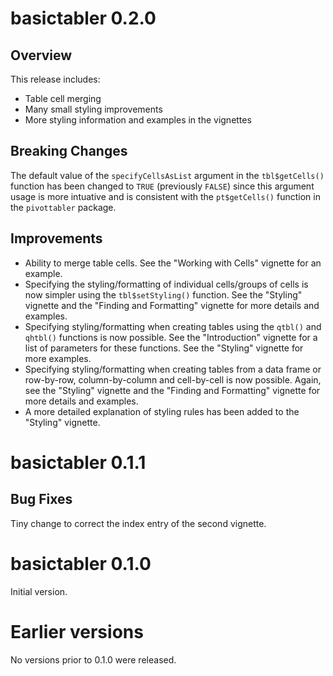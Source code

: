 basictabler 0.2.0
================

Overview
--------

This release includes:

* Table cell merging
* Many small styling improvements
* More styling information and examples in the vignettes

Breaking Changes
----------------

The default value of the `specifyCellsAsList` argument in the `tbl$getCells()` function has been changed to `TRUE` (previously `FALSE`) since this argument usage is more intuative and is consistent with the `pt$getCells()` function in the `pivottabler` package. 

Improvements
----------------

* Ability to merge table cells.  See the "Working with Cells" vignette for an example.
* Specifying the styling/formatting of individual cells/groups of cells is now simpler using the `tbl$setStyling()` function.  See the "Styling" vignette and the "Finding and Formatting" vignette for more details and examples. 
* Specifying styling/formatting when creating tables using the `qtbl()` and `qhtbl()` functions is now possible.  See the "Introduction" vignette for a list of parameters for these functions.  See the "Styling" vignette for more examples. 
* Specifying styling/formatting when creating tables from a data frame or row-by-row, column-by-column and cell-by-cell is now possible.  Again, see the "Styling" vignette and the "Finding and Formatting" vignette for more details and examples.
* A more detailed explanation of styling rules has been added to the "Styling" vignette.


basictabler 0.1.1
================

Bug Fixes
----------------

Tiny change to correct the index entry of the second vignette.


basictabler 0.1.0
================

Initial version.


Earlier versions
================

No versions prior to 0.1.0 were released.
